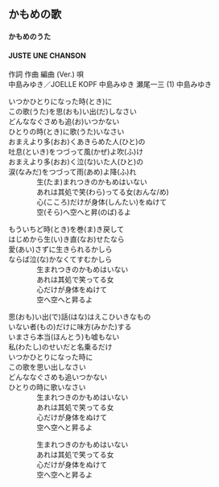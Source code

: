 ## かもめの歌
#### かもめのうた
#### JUSTE UNE CHANSON

作詞  作曲  編曲 (Ver.)   唄   
中島みゆき／JOELLE KOPF   中島みゆき   瀬尾一三 (1)  中島みゆき   
   
   
いつかひとりになった時(とき)に   
この歌(うた)を思(おも)い出(だ)しなさい   
どんななぐさめも追(お)いつかない   
ひとりの時(とき)に歌(うた)いなさい   
おまえより多(おお)くあきらめた人(ひと)の   
吐息(といき)をつづって風(かぜ)よ吹(ふ)け   
おまえより多(おお)く泣(な)いた人(ひと)の   
涙(なみだ)をつづって雨(あめ)よ降(ふ)れ   
　　　　生(たま)まれつきのかもめはいない   
　　　　あれは其処で笑(わら)ってる女(おんな/め)   
　　　　心(こころ)だけが身体(しんたい)をぬけて   
　　　　空(そら)へ空へと昇(のば)るよ   
   
もういちど時(とき)を巻(ま)き戻して   
はじめから生(い)き直(なお)せたなら   
愛(あい)さずに生きられるかしら   
ならば泣(な)かなくてすむかしら   
　　　　生まれつきのかもめはいない   
　　　　あれは其処で笑ってる女   
　　　　心だけが身体をぬけて   
　　　　空へ空へと昇るよ   
   
思(おも)い出(で)話(はな)はえこひいきなもの   
いない者(もの)だけに味方(みかた)する   
いまさら本当(ほんとう)も嘘もない   
私(わたし)のせいだと名乗るだけ   
いつかひとりになった時に   
この歌を思い出しなさい   
どんななぐさめも追いつかない   
ひとりの時に歌いなさい   
　　　　生まれつきのかもめはいない   
　　　　あれは其処で笑ってる女   
　　　　心だけが身体をぬけて   
　　　　空へ空へと昇るよ   
   
　　　　生まれつきのかもめはいない   
　　　　あれは其処で笑ってる女   
　　　　心だけが身体をぬけて   
　　　　空へ空へと昇るよ   